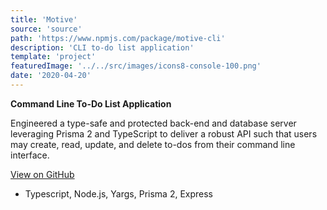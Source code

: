 ```yaml
---
title: 'Motive'
source: 'source'
path: 'https://www.npmjs.com/package/motive-cli'
description: 'CLI to-do list application'
template: 'project'
featuredImage: '../../src/images/icons8-console-100.png'
date: '2020-04-20'
---
```


<b>Command Line To-Do List Application</b>

Engineered a type-safe and protected back-end and database server leveraging Prisma 2 and TypeScript to deliver a robust API such that users may create, read, update, and delete to-dos from their command line interface.

[View on GitHub][1]

- Typescript, Node.js, Yargs, Prisma 2, Express

[1]: https://github.com/gebhartn/motive-clit
